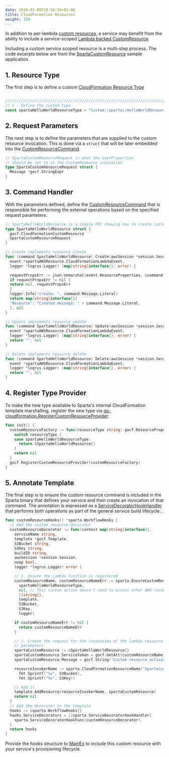 ```yaml
---
date: 2016-03-09T19:56:50+01:00
title: CloudFormation Resources
weight: 150
---
```


In addition to per-lambda [custom resources](/reference/custom_resources/), a service may benefit from the ability to
include a service-scoped [Lambda backed CustomResource](https://docs.aws.amazon.com/AWSCloudFormation/latest/UserGuide/template-custom-resources-lambda.html).

Including a custom service scoped resource is a multi-step process. The code excerpts below are from the [SpartaCustomResource](https://github.com/mweagle/SpartaCustomResource) sample application.

## 1. Resource Type

The first step is to define a custom [CloudFormation Resource Type](https://docs.aws.amazon.com/AWSCloudFormation/latest/UserGuide/template-custom-resources.html)

```go

////////////////////////////////////////////////////////////////////////////////
// 1 - Define the custom type
const spartaHelloWorldResourceType = "Custom::sparta::HelloWorldResource"
```

## 2. Request Parameters

The next step is to define the parameters that are supplied to the custom resource
invocation. This is done via a `struct` that will be later embedded into the
[CustomResourceCommand](https://godoc.org/github.com/mweagle/Sparta/aws/cloudformation/resources#CustomResourceCommand).

```go
// SpartaCustomResourceRequest is what the UserProperties
// should be set to in the CustomResource invocation
type SpartaCustomResourceRequest struct {
  Message *gocf.StringExpr
}
```

## 3. Command Handler

With the parameters defined, define the
[CustomResourceCommand](https://godoc.org/github.com/mweagle/Sparta/aws/cloudformation/resources#CustomResourceCommand)
that is responsible for performing the external operations based on the specified request
parameters.

```go
// SpartaHelloWorldResource is a simple POC showing how to create custom resources
type SpartaHelloWorldResource struct {
  gocf.CloudFormationCustomResource
  SpartaCustomResourceRequest
}

// Create implements resource create
func (command SpartaHelloWorldResource) Create(awsSession *session.Session,
  event *spartaAWSResource.CloudFormationLambdaEvent,
  logger *logrus.Logger) (map[string]interface{}, error) {

  requestPropsErr := json.Unmarshal(event.ResourceProperties, &command)
  if requestPropsErr != nil {
  return nil, requestPropsErr
  }
  logger.Info("create: ", command.Message.Literal)
  return map[string]interface{}{
  "Resource": "Created message: " + command.Message.Literal,
  }, nil
}

// Update implements resource update
func (command SpartaHelloWorldResource) Update(awsSession *session.Session,
  event *spartaAWSResource.CloudFormationLambdaEvent,
  logger *logrus.Logger) (map[string]interface{}, error) {
  return "", nil
}

// Delete implements resource delete
func (command SpartaHelloWorldResource) Delete(awsSession *session.Session,
  event *spartaAWSResource.CloudFormationLambdaEvent,
  logger *logrus.Logger) (map[string]interface{}, error) {
  return "", nil
}
```

## 4. Register Type Provider

To make the new type available to Sparta's internal CloudFormation template
marshalling, register the new type via [go-cloudformation.RegisterCustomResourceProvider](https://godoc.org/github.com/mweagle/go-cloudformation#RegisterCustomResourceProvider):

```go
func init() {
  customResourceFactory := func(resourceType string) gocf.ResourceProperties {
    switch resourceType {
    case spartaHelloWorldResourceType:
      return &SpartaHelloWorldResource{}
    }
    return nil
  }
  gocf.RegisterCustomResourceProvider(customResourceFactory)
}
```

## 5. Annotate Template

The final step is to ensure the custom resource command is included in the Sparta
binary that defines your service and then create an invocation of that command. The
annotation is expressed as a [ServiceDecoratorHookHandler](https://godoc.org/github.com/mweagle/Sparta#ServiceDecoratorHookHandler)
that performs both operations as part of the general service build
lifecycle...

```go
func customResourceHooks() *sparta.WorkflowHooks {
  // Add the custom resource decorator
  customResourceDecorator := func(context map[string]interface{},
    serviceName string,
    template *gocf.Template,
    S3Bucket string,
    S3Key string,
    buildID string,
    awsSession *session.Session,
    noop bool,
    logger *logrus.Logger) error {

    // 1. Ensure the Lambda Function is registered
    customResourceName, customResourceNameErr := sparta.EnsureCustomResourceHandler(serviceName,
      spartaHelloWorldResourceType,
      nil, // This custom action doesn't need to access other AWS resources
      []string{},
      template,
      S3Bucket,
      S3Key,
      logger)

    if customResourceNameErr != nil {
      return customResourceNameErr
    }

    // 2. Create the request for the invocation of the lambda resource with
    // parameters
    spartaCustomResource := &SpartaHelloWorldResource{}
    spartaCustomResource.ServiceToken = gocf.GetAtt(customResourceName, "Arn")
    spartaCustomResource.Message = gocf.String("Custom resource activated!")

    resourceInvokerName := sparta.CloudFormationResourceName("SpartaCustomResource",
      fmt.Sprintf("%v", S3Bucket),
      fmt.Sprintf("%v", S3Key))

    // Add it
    template.AddResource(resourceInvokerName, spartaCustomResource)
    return nil
  }
  // Add the decorator to the template
  hooks := &sparta.WorkflowHooks{}
  hooks.ServiceDecorators = []sparta.ServiceDecoratorHookHandler{
    sparta.ServiceDecoratorHookFunc(customResourceDecorator),
  }
  return hooks
}
```

Provide the hooks structure to [MainEx](https://godoc.org/github.com/mweagle/Sparta#MainEx) to
include this custom resource with your service's provisioning lifecycle.

